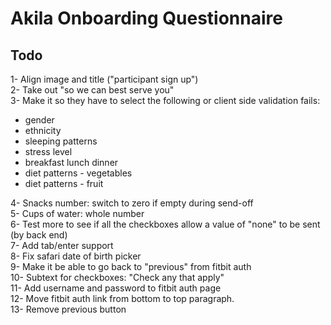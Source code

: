 # Akila Onboarding Questionnaire

## Todo

1- Align image and title ("participant sign up")  
2- Take out "so we can best serve you"  
3- Make it so they have to select the following or client side validation fails:
  * gender
  * ethnicity
  * sleeping patterns
  * stress level
  * breakfast lunch dinner
  * diet patterns - vegetables
  * diet patterns - fruit
  
4- Snacks number: switch to zero if empty during send-off  
5- Cups of water: whole number  
6- Test more to see if all the checkboxes allow a value of "none" to be sent (by back end)  
7- Add tab/enter support  
8- Fix safari date of birth picker  
9- Make it be able to go back to "previous" from fitbit auth  
10- Subtext for checkboxes: "Check any that apply"  
11- Add username and password to fitbit auth page  
12- Move fitbit auth link from bottom to top paragraph.   
13- Remove previous button  